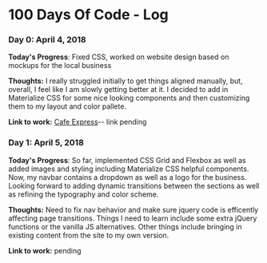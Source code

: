 # 100 Days Of Code - Log

### Day 0: April 4, 2018

**Today's Progress**: Fixed CSS, worked on website design based on mockups for the local business

**Thoughts:** I really struggled initially to get things aligned manually, but, overall, I feel like I am slowly getting better at it. I decided to add in Materialize CSS for some nice looking components and then customizing them to my layout and color pallete. 

**Link to work:** [Cafe Express](http://www.example.com)-- link pending

### Day 1: April 5, 2018

**Today's Progress**: So far, implemented CSS Grid and Flexbox as well as added images and styling including Materialize CSS helpful components. Now, my navbar contains a dropdown as well as a logo for the business. Looking forward to adding dynamic transitions between the sections as well as refining the typography and color scheme.

**Thoughts:** Need to fix nav behavior and make sure jquery code is efficently affecting page transitions. Things I need to learn include some extra jQuery functions or the vanilla JS alternatives. Other things include bringing in existing content from the site to my own version.

**Link to work:** pending
